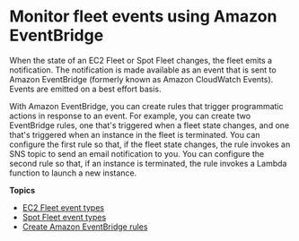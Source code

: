 # Monitor fleet events using Amazon EventBridge<a name="fleet-monitor"></a>

When the state of an EC2 Fleet or Spot Fleet changes, the fleet emits a notification\. The notification is made available as an event that is sent to Amazon EventBridge \(formerly known as Amazon CloudWatch Events\)\. Events are emitted on a best effort basis\.

With Amazon EventBridge, you can create rules that trigger programmatic actions in response to an event\. For example, you can create two EventBridge rules, one that's triggered when a fleet state changes, and one that's triggered when an instance in the fleet is terminated\. You can configure the first rule so that, if the fleet state changes, the rule invokes an SNS topic to send an email notification to you\. You can configure the second rule so that, if an instance is terminated, the rule invokes a Lambda function to launch a new instance\.

**Topics**
+ [EC2 Fleet event types](ec2-fleet-event-types.md)
+ [Spot Fleet event types](spot-fleet-event-types.md)
+ [Create Amazon EventBridge rules](fleet_create-eventbridge-rules.md)